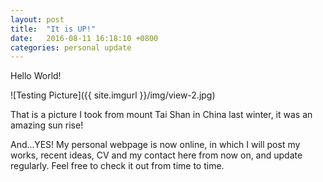 ```yaml
---
layout: post
title:  "It is UP!"
date:   2016-08-11 16:18:10 +0800
categories: personal update
---
```

Hello World!

![Testing Picture]({{ site.imgurl }}/img/view-2.jpg)

That is a picture I took from mount Tai Shan in China last winter, it was an amazing sun rise!

And...YES! My personal webpage is now online, in which I will post my works, recent ideas, CV and my contact here from now on, and update regularly. Feel free to check it out from time to time.
